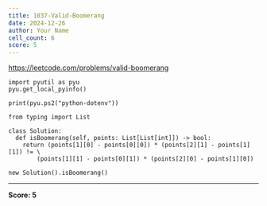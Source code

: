 ```yaml
---
title: 1037-Valid-Boomerang
date: 2024-12-26
author: Your Name
cell_count: 6
score: 5
---
```


https://leetcode.com/problems/valid-boomerang


```
import pyutil as pyu
pyu.get_local_pyinfo()
```


```
print(pyu.ps2("python-dotenv"))
```


```
from typing import List
```


```
class Solution:
  def isBoomerang(self, points: List[List[int]]) -> bool:
    return (points[1][0] - points[0][0]) * (points[2][1] - points[1][1]) != \
        (points[1][1] - points[0][1]) * (points[2][0] - points[1][0])
```


```
new Solution().isBoomerang()
```


---
**Score: 5**